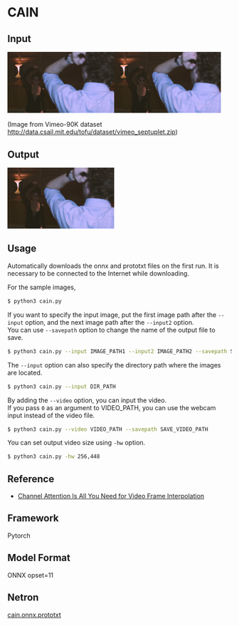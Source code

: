 # CAIN

## Input

<img src="sample/im3.png" width="240"><img src="sample/im5.png" width="240">  

(Image from Vimeo-90K dataset http://data.csail.mit.edu/tofu/dataset/vimeo_septuplet.zip)

## Output

<img src="sample_results/output_0.png" width="240">

## Usage

Automatically downloads the onnx and prototxt files on the first run.
It is necessary to be connected to the Internet while downloading.

For the sample images,
```bash
$ python3 cain.py
```

If you want to specify the input image, put the first image path after the `--input` option, and the next image path after the `--input2` option.  
You can use `--savepath` option to change the name of the output file to save.
```bash
$ python3 cain.py --input IMAGE_PATH1 --input2 IMAGE_PATH2 --savepath SAVE_IMAGE_PATH
```

The `--input` option can also specify the directory path where the images are located.
```bash
$ python3 cain.py --input DIR_PATH
```

By adding the `--video` option, you can input the video.   
If you pass `0` as an argument to VIDEO_PATH, you can use the webcam input instead of the video file.
```bash
$ python3 cain.py --video VIDEO_PATH --savepath SAVE_VIDEO_PATH
```

You can set output video size using `-hw` option.
```bash
$ python3 cain.py -hw 256,448
```

## Reference

- [Channel Attention Is All You Need for Video Frame Interpolation](https://github.com/myungsub/CAIN)

## Framework

Pytorch

## Model Format

ONNX opset=11

## Netron

[cain.onnx.prototxt](https://netron.app/?url=https://storage.googleapis.com/ailia-models/cain/cain.onnx.prototxt)  
